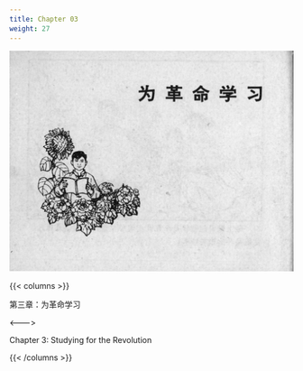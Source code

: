 ```yaml
---
title: Chapter 03
weight: 27
---
```


![leifeng page](./../../images/leifeng/seifert0522_lf_0028_0.jpg)

{{< columns >}}

第三章：为革命学习

<--->

Chapter 3: Studying for the Revolution

{{< /columns >}}
